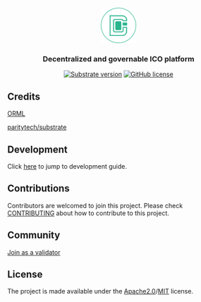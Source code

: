 <p align="center">
  <img src="docs/assets/dico-logo-small.png?raw=true" alt="image"/>
</p>

<h3 align="center">Decentralized and governable ICO platform</h3>

<div align="center">


[![Substrate version](https://img.shields.io/badge/Substrate-3.0.0-brightgreen?logo=Parity%20Substrate)](https://substrate.dev/)
[![GitHub license](https://img.shields.io/badge/license-MIT%2FApache2-blue)](LICENSE)

</div>


## Credits

[ORML](https://github.com/open-web3-stack/open-runtime-module-library)

[paritytech/substrate](https://github.com/paritytech/substrate)

## Development

Click [here](./.github/DEVELOPMENT.md) to jump to development guide.

## Contributions

Contributors are welcomed to join this project. Please check [CONTRIBUTING](./.github/CONTRIBUTING.md) about how to contribute
to this project.

## Community

[Join as a validator](docs/COLLATOR.md)

## License

The project is made available under the [Apache2.0](./LICENSE-APACHE)/[MIT](./LICENSE-MIT) license. 